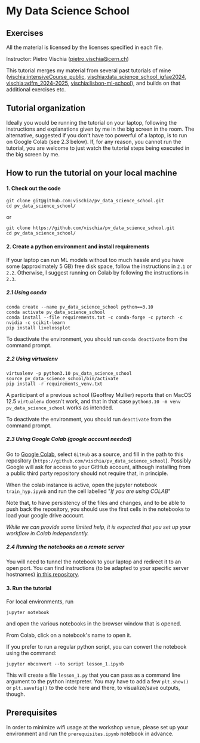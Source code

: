 # My Data Science School
## Exercises

All the material is licensed by the licenses specified in each file.
    
Instructor: Pietro Vischia (pietro.vischia@cern.ch)

This tutorial merges my material from several past tutorials of mine ([vischia:intensiveCourse_public](https://github.com/vischia/intensiveCourse_public), [vischia:data_science_school_igfae2024](https://github.com/vischia/data_science_school_igfae2024), [vischia:adfm_2024-2025](https://github.com/vischia/adfm_2024-2025), [vischia:lisbon-ml-school](https://github.com/vischia/lisbon-ml-school)), and builds on that additional exercises etc.
    
## Tutorial organization

Ideally you would be running the tutorial on your laptop, following the instructions and explanations given by me in the big screen in the room.
The alternative, suggested if you don't have too powerful of a laptop, is to run on Google Colab (see 2.3 below).
If, for any reason, you cannot run the tutorial, you are welcome to just watch the tutorial steps being executed in the big screen by me.

## How to run the tutorial on your local machine

#### 1. Check out the code
```
git clone git@github.com:vischia/pv_data_science_school.git
cd pv_data_science_school/
```
or
```
git clone https://github.com/vischia/pv_data_science_school.git
cd pv_data_science_school/
```

#### 2. Create a python environment and install requirements

If your laptop can run ML models without too much hassle and you have some (approximately 5 GB) free disk space, follow the instructions in `2.1` or `2.2`. Otherwise, I suggest running on Colab by following the instructions in `2.3`.
    
##### 2.1 Using conda

```
conda create --name pv_data_science_school python==3.10
conda activate pv_data_science_school
conda install --file requirements.txt -c conda-forge -c pytorch -c nvidia -c scikit-learn
pip install livelossplot
```

To deactivate the environment, you should run `conda deactivate` from the command prompt.

##### 2.2 Using virtualenv

```
virtualenv -p python3.10 pv_data_science_school
source pv_data_science_school/bin/activate
pip install -r requirements_venv.txt
```

A participant of a previous school (Geoffrey Mullier) reports that on MacOS 12.5 `virtualenv` doesn't work, and that in that case `python3.10 -m venv pv_data_science_school` works as intended.

To deactivate the environment, you should run `deactivate` from the command prompt.

##### 2.3 Using Google Colab (google account needed)

Go to [Google Colab](https://colab.research.google.com/), select `GitHub` as a source, and fill in the path to this repository (`https://github.com/vischia/pv_data_science_school`). Possibly Google will ask for access to your GitHub account, although installing from a public third party repository should not require that, in principle.

When the colab instance is active, open the jupyter notebook `train_hyp.ipynb` and run the cell labelled "*If you are using COLAB*"

Note that, to have persistency of the files and changes, and to be able to push back the repository, you should use the first cells in the notebooks to load your google drive account.

*While we can provide some limited help, it is expected that you set up your workflow in Colab independently.*

##### 2.4 Running the notebooks on a remote server

You will need to tunnel the notebook to your laptop and redirect it to an open port. You can find instructions (to be adapted to your specific server hostnames) [in this repository](https://github.com/vischia/TomOptCargo?tab=readme-ov-file#running-notebooks-in-a-remote-cluster).


#### 3. Run the tutorial

For local environments, run

```
jupyter notebook
```

and open the various notebooks in the browser window that is opened.

From Colab, click on a notebook's name to open it.

If you prefer to run a regular python script, you can convert the notebook using the command:

```
jupyter nbconvert --to script lesson_1.ipynb
```

This will create a file `lesson_1.py` that you can pass as a command line argument to the python interpreter.
You may have to add a few `plt.show()` or `plt.savefig()` to the code here and there, to visualize/save outputs, though.


## Prerequisites

In order to minimize wifi usage at the workshop venue, please set up your environment and run the `prerequisites.ipynb` notebook in advance.
